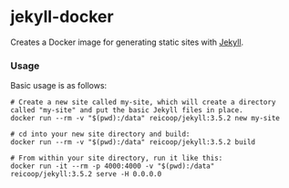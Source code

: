 # jekyll-docker

Creates a Docker image for generating static sites with [Jekyll](https://jekyllrb.com/).

### Usage

Basic usage is as follows:

    # Create a new site called my-site, which will create a directory called "my-site" and put the basic Jekyll files in place.
    docker run --rm -v "$(pwd):/data" reicoop/jekyll:3.5.2 new my-site

    # cd into your new site directory and build:
    docker run --rm -v "$(pwd):/data" reicoop/jekyll:3.5.2 build

    # From within your site directory, run it like this:
    docker run -it --rm -p 4000:4000 -v "$(pwd):/data" reicoop/jekyll:3.5.2 serve -H 0.0.0.0

